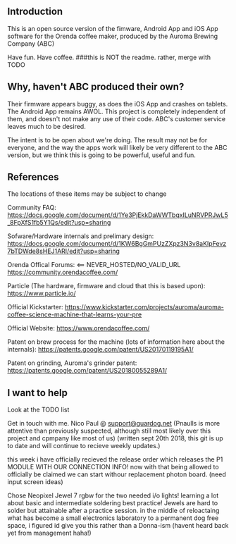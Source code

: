 Introduction
------------

This is an open source version of the fimware, Android App and iOS App software for the Orenda coffee maker, produced by the Auroma Brewing Company (ABC)

Have fun. Have coffee.  ###this is NOT the readme. rather, merge with TODO

Why, haven't ABC produced their own?
------------------------------------

Their firmware appears buggy, as does the iOS App and crashes on tablets. The Android App remains AWOL.  This project is completely independent of them, and doesn't not make any use of their code.  ABC's customer service leaves much to be desired.

The intent is to be open about we're doing.  The result may not be for everyone, and the way the apps work will likely be very different to the ABC version, but we think this is going to be powerful, useful and fun.


References
----------

The locations of these items may be subject to change

Community FAQ:
https://docs.google.com/document/d/1Ye3PjEkkDaWWTbqxILuNRVPRJwL5_8FpXfS1fb5Y1Qs/edit?usp=sharing

Sofware/Hardware internals and prelimary design:
https://docs.google.com/document/d/1KW6BgGmPUzZXpz3N3v8aKIpFevz7bTDWde8sHEJ1ARI/edit?usp=sharing

Orenda Offical Forums:  <== NEVER_HOSTED/NO_VALID_URL
https://community.orendacoffee.com/


Particle (The hardware, firmware and cloud that this is based upon):
https://www.particle.io/

Official Kickstarter:
https://www.kickstarter.com/projects/auroma/auroma-coffee-science-machine-that-learns-your-pre

Official Website:
https://www.orendacoffee.com/

Patent on brew process for the machine (lots of information here about the internals):
https://patents.google.com/patent/US20170119195A1/

Patent on grinding, Auroma's grinder patent:
https://patents.google.com/patent/US20180055289A1/


I want to help
--------------

Look at the TODO list

Get in touch with me.  Nico Paul @ support@guardog.net (Pnaulls is more attentive than previously suspected, although still most likely over this project and cpmpany like most of us) (written sept 20th 2018, this git is up to date and will continue to recieve weekly updates.)

this week i have officially recieved the release order which releases the P1 MODULE WITH OUR CONNECTION INFO! now with that being allowed to officially be claimed we can start withour replacement photon board. (need input screen ideas)

Chose Neopixel Jewel 7 rgbw for the two needed i/o lights! learning a lot about basic and intermediate soldering best practice! Jewels are hard to solder but attainable after a practice session. in the middle of reloactaing what has become a small electronics laboratory to a permanent dog free space, i figured id give you this rather than a Donna-ism (havent heard back yet from management haha!)


